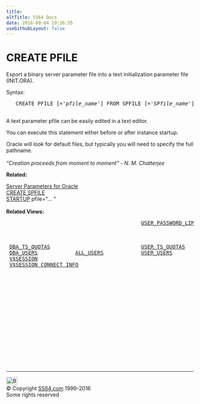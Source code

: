 ```yaml
---
title:
altTitle: SS64 Docs
date: 2016-09-04 19:26:55
useGithubLayout: false
---
```

<!-- #BeginLibraryItem "/Library/head_ora.lbi" --><!-- #EndLibraryItem --><h1>CREATE PFILE </h1> 
<p>Export a binary server parameter file into a text initialization parameter file (INIT.ORA).</p>
<p>  Syntax:</p>
<pre>   CREATE PFILE [='<i>pfile_name</i>'] FROM SPFILE [='<i>SPfile_name</i>'];

</pre>
<p>A  text parameter pfile can be easily edited in a text editor.</p>
<p>You can execute this statement either before or after instance startup. </p>
<p> Oracle will look for default files, but typically you will need to specify the full pathname.<br>
  <br>
  <i> "Creation proceeds from moment to moment" - N. M. Chatterjee</i></p>
<p>  <b> Related:</b></p>
<p><a href="syntax-initora.html">Server Parameters for Oracle</a><br>
<a href="spfile.html">CREATE SPFILE</a><br>
<a href="startup.html">STARTUP</a> pfile="… "<br>
    <br>
<b>Related Views:</b></p>
<pre>                                           <a href="../orad/USER_PASSWORD_LIMITS.html">USER_PASSWORD_LIMITS</a>  
                                                                <a href="../orad/SESSION_ROLES.html">SESSION_ROLES</a>
                                                                <a href="../orad/SESSION_PRIVS.html">SESSION_PRIVS</a>
                                                                <a href="../orad/SESSION_CONTEXT.html">SESSION_CONTEXT</a>
 <a href="../orad/DBA_TS_QUOTAS.html">DBA_TS_QUOTAS</a>                             <a href="../orad/USER_TS_QUOTAS.html">USER_TS_QUOTAS</a>
 <a href="../orad/DBA_USERS.html">DBA_USERS</a>            <a href="../orad/ALL_USERS.html">ALL_USERS</a>            <a href="../orad/USER_USERS.html">USER_USERS</a>
 <a href="../orav/V$SESSION.html">V$SESSION</a>
 <a href="../orav/V$SESSION_CONNECT_INFO.html">V$SESSION_CONNECT_INFO</a></pre><!-- #BeginLibraryItem "/Library/foot_ora.lbi" --><p>
<!-- oracle-footer -->
<ins class="adsbygoogle" style="display:inline-block;width:300px;height:250px" data-ad-client="ca-pub-6140977852749469" data-ad-slot="4275490898"></ins>
<script>
(adsbygoogle = window.adsbygoogle || []).push({});
</script></p>
<hr>
<div id="bl" class="footer"><a href="pfile.html#"><img src="../images/top.png" width="30" height="22" alt="Back to the Top"></a></div>
<div id="br" class="footer, tagline">© Copyright <a href="http://ss64.com/">SS64.com</a> 1999-2016<br>
Some rights reserved</div><!-- #EndLibraryItem -->

